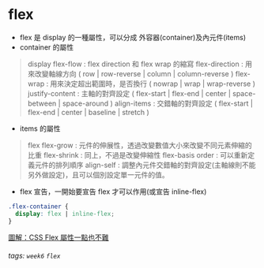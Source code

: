 # flex
- flex 是 display 的一種屬性，可以分成 外容器(container)及內元件(items)
- container 的屬性
> display
flex-flow : flex direction 和 flex wrap 的縮寫
flex-direction : 用來改變軸線方向
( row | row-reverse | column | column-reverse )
flex-wrap : 用來決定超出範圍時，是否換行
( nowrap | wrap | wrap-reverse )
justify-content : 主軸的對齊設定
( flex-start | flex-end | center | space-between | space-around )
align-items : 交錯軸的對齊設定
( flex-start | flex-end | center | baseline | stretch )

- items 的屬性
> flex
flex-grow : 元件的伸展性，透過改變數值大小來改變不同元素伸縮的比重
flex-shrink : 同上，不過是改變伸縮性
flex-basis
order : 可以重新定義元件的排列順序
align-self : 調整內元件交錯軸的對齊設定(主軸線則不能另外做設定)，且可以個別設定單一元件的值。

- flex 宣告，一開始要宣告 flex 才可以作用(或宣告 inline-flex)
```css
.flex-container {
  display: flex | inline-flex;
}
```






[圖解：CSS Flex 屬性一點也不難](https://wcc723.github.io/css/2017/07/21/css-flex/)



###### tags: `week6` `flex`